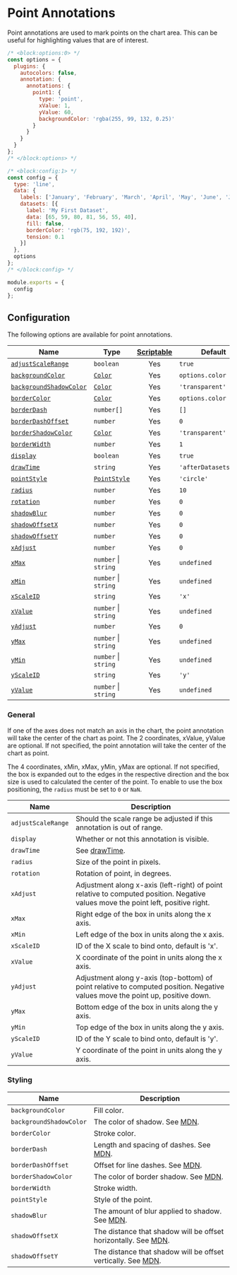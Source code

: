 # Point Annotations

Point annotations are used to mark points on the chart area. This can be useful for highlighting values that are of interest.

```js chart-editor
/* <block:options:0> */
const options = {
  plugins: {
    autocolors: false,
    annotation: {
      annotations: {
        point1: {
          type: 'point',
          xValue: 1,
          yValue: 60,
          backgroundColor: 'rgba(255, 99, 132, 0.25)'
        }
      }
    }
  }
};
/* </block:options> */

/* <block:config:1> */
const config = {
  type: 'line',
  data: {
    labels: ['January', 'February', 'March', 'April', 'May', 'June', 'July'],
    datasets: [{
      label: 'My First Dataset',
      data: [65, 59, 80, 81, 56, 55, 40],
      fill: false,
      borderColor: 'rgb(75, 192, 192)',
      tension: 0.1
    }]
  },
  options
};
/* </block:config> */

module.exports = {
  config
};
```

## Configuration

The following options are available for point annotations.

| Name | Type | [Scriptable](../options#scriptable-options) | Default
| ---- | ---- | :----: | ----
| [`adjustScaleRange`](#general) | `boolean` | Yes | `true`
| [`backgroundColor`](#styling) | [`Color`](../options#color) | Yes | `options.color`
| [`backgroundShadowColor`](#styling) | [`Color`](../options#color) | Yes | `'transparent'`
| [`borderColor`](#styling) | [`Color`](../options#color) | Yes | `options.color`
| [`borderDash`](#styling) | `number[]`| Yes | `[]`
| [`borderDashOffset`](#styling) | `number`| Yes | `0`
| [`borderShadowColor`](#styling) | [`Color`](../options#color) | Yes | `'transparent'`
| [`borderWidth`](#styling) | `number`| Yes | `1`
| [`display`](#general) | `boolean` | Yes | `true`
| [`drawTime`](#general) | `string` | Yes | `'afterDatasetsDraw'`
| [`pointStyle`](#styling) | [`PointStyle`](../options#point-style) | Yes | `'circle'`
| [`radius`](#general) | `number` | Yes | `10`
| [`rotation`](#general) | `number` | Yes | `0`
| [`shadowBlur`](#styling) | `number` | Yes | `0`
| [`shadowOffsetX`](#styling) | `number` | Yes | `0`
| [`shadowOffsetY`](#styling) | `number` | Yes | `0`
| [`xAdjust`](#general) | `number` | Yes | `0`
| [`xMax`](#general) | `number` \| `string` | Yes | `undefined`
| [`xMin`](#general) | `number` \| `string` | Yes | `undefined`
| [`xScaleID`](#general) | `string` | Yes | `'x'`
| [`xValue`](#general) | `number` \| `string` | Yes | `undefined`
| [`yAdjust`](#general) | `number` | Yes | `0`
| [`yMax`](#general) | `number` \| `string` | Yes | `undefined`
| [`yMin`](#general) | `number` \| `string` | Yes | `undefined`
| [`yScaleID`](#general) | `string` | Yes | `'y'`
| [`yValue`](#general) | `number` \| `string` | Yes | `undefined`

### General

If one of the axes does not match an axis in the chart, the point annotation will take the center of the chart as point. The 2 coordinates, xValue, yValue are optional. If not specified, the point annotation will take the center of the chart as point.

The 4 coordinates, xMin, xMax, yMin, yMax are optional. If not specified, the box is expanded out to the edges in the respective direction and the box size is used to calculated the center of the point. To enable to use the box positioning, the `radius` must be set to `0` or `NaN`. 


| Name | Description |
| ---- | ---- |
| `adjustScaleRange` | Should the scale range be adjusted if this annotation is out of range.
| `display` | Whether or not this annotation is visible.
| `drawTime` | See [drawTime](../options#draw-time).
| `radius` | Size of the point in pixels.
| `rotation` | Rotation of point, in degrees.
| `xAdjust` | Adjustment along x-axis (left-right) of point relative to computed position. Negative values move the point left, positive right.
| `xMax` | Right edge of the box in units along the x axis.
| `xMin` | Left edge of the box in units along the x axis.
| `xScaleID` | ID of the X scale to bind onto, default is 'x'.
| `xValue` | X coordinate of the point in units along the x axis.
| `yAdjust` | Adjustment along y-axis (top-bottom) of point relative to computed position. Negative values move the point up, positive down.
| `yMax` | Bottom edge of the box in units along the y axis.
| `yMin` | Top edge of the box in units along the y axis.
| `yScaleID` | ID of the Y scale to bind onto, default is 'y'.
| `yValue` | Y coordinate of the point in units along the y axis.

### Styling

| Name | Description |
| ---- | ---- |
| `backgroundColor` | Fill color.
| `backgroundShadowColor` | The color of shadow. See [MDN](https://developer.mozilla.org/en-US/docs/Web/API/CanvasRenderingContext2D/shadowColor).
| `borderColor` | Stroke color.
| `borderDash` | Length and spacing of dashes. See [MDN](https://developer.mozilla.org/en-US/docs/Web/API/CanvasRenderingContext2D/setLineDash).
| `borderDashOffset` | Offset for line dashes. See [MDN](https://developer.mozilla.org/en-US/docs/Web/API/CanvasRenderingContext2D/lineDashOffset).
| `borderShadowColor` | The color of border shadow. See [MDN](https://developer.mozilla.org/en-US/docs/Web/API/CanvasRenderingContext2D/shadowColor).
| `borderWidth` | Stroke width.
| `pointStyle` | Style of the point.
| `shadowBlur` | The amount of blur applied to shadow. See [MDN](https://developer.mozilla.org/en-US/docs/Web/API/CanvasRenderingContext2D/shadowBlur).
| `shadowOffsetX` | The distance that shadow will be offset horizontally. See [MDN](https://developer.mozilla.org/en-US/docs/Web/API/CanvasRenderingContext2D/shadowOffsetX).
| `shadowOffsetY` | The distance that shadow will be offset vertically. See [MDN](https://developer.mozilla.org/en-US/docs/Web/API/CanvasRenderingContext2D/shadowOffsetY).
